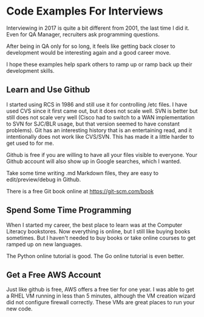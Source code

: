 # Code Examples For Interviews

Interviewing in 2017 is quite a bit different from 2001, the last time I did it.  Even for QA Manager, recruiters ask programming questions.

After being in QA only for so long, it feels like getting back closer to development would be interesting again and a good career move.

I hope these examples help spark others to ramp up or ramp back up their development skills.

## Learn and Use Github

I started using RCS in 1986 and still use it for controlling /etc files.  I have used CVS since it first came out, but it does not scale well.  SVN is better but still does not scale very well (Cisco had to switch to a WAN implementation to SVN for SJC/BLR usage, but that version seemed to have constant problems).  Git has an interesting history that is an entertaining read, and it intentionally does not work like CVS/SVN.  This has made it a little harder to get used to for me.

Github is free if you are willing to have all your files visible to everyone.  Your Github account will also show up in Google searches, which I wanted.

Take some time writing .md Markdown files, they are easy to edit/preview/debug in Github.

There is a free Git book online at https://git-scm.com/book

## Spend Some Time Programming

When I started my career, the best place to learn was at the Computer Literacy bookstores.  Now everything is online, but I still like buying books sometimes.  But I haven't needed to buy books or take online courses to get ramped up on new languages.

The Python online tutorial is good.  The Go online tutorial is even better.

## Get a Free AWS Account

Just like github is free, AWS offers a free tier for one year.  I was able to get a RHEL VM running in less than 5 minutes, although the VM creation wizard did not configure firewall correctly.   These VMs are great places to run your new code.
